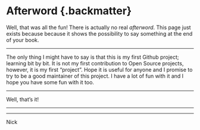 # Afterword {.backmatter}

Well, that was all the fun! There is actually no real *afterword*. This page just exists because because it shows the possibility to say something at the end of your book.

---

The only thing I might have to say is that this is my first Github project; learning bit by bit. It is not my first contribution to Open Source projects, however, it is my first “project”. Hope it is useful for anyone and I promise to try to be a good maintainer of this project. I have a lot of fun with it and I hope you have some fun with it too.

---

Well, that’s it!

---

---

Nick


